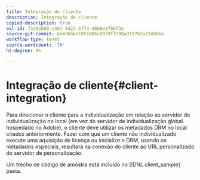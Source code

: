 ```yaml
---
title: Integração de cliente
description: Integração de cliente
copied-description: true
exl-id: 7326eb86-c407-4422-bf74-d6b6e17bbf3e
source-git-commit: be43bbbd1051886c8979ff590a3197b2a7249b6a
workflow-type: tm+mt
source-wordcount: '76'
ht-degree: 0%

---
```


# Integração de cliente{#client-integration}

Para direcionar o cliente para a individualização em relação ao servidor de individualização no local (em vez do servidor de individualização global hospedado no Adobe), o cliente deve utilizar os metadados DRM no local criados anteriormente. Fazer com que um cliente não individualizado execute uma aquisição de licença ou inicialize o DRM, usando os metadados especiais, resultará na conexão do cliente ao URL personalizado do servidor de personalização.

Um trecho de código de amostra está incluído no [!DNL client_sample] pasta.
